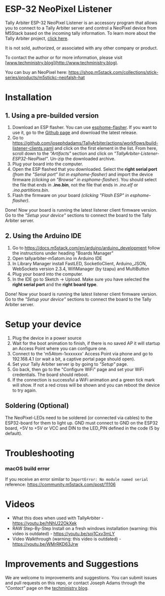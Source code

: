 # ESP-32 NeoPixel Listener
Tally Arbiter ESP-32 NeoPixel Listener is an accessory program that allows you to connect to a Tally Arbiter server and control a NeoPixel device from M5Stack based on the incoming tally information.
To learn more about the Tally Arbiter project, [click here](http://github.com/josephdadams/tallyarbiter).
  
It is not sold, authorized, or associated with any other company or product.
  
To contact the author or for more information, please visit [www.techministry.blog](http://www.techministry.blog).
  
You can buy an NeoPixel here:
https://shop.m5stack.com/collections/stick-series/products/m5stickc-neofalsh-hat

# Installation
## 1. Using a pre-builded version

1. Download an ESP flasher.
You can use [esphome-flasher](https://github.com/esphome/esphome-flasher). If you want to use it, go to the [Github page](https://github.com/esphome/esphome-flasher) and download the latest release.
2. Go to https://github.com/josephdadams/TallyArbiter/actions/workflows/build-listener-clients.yaml and click on the first element in the list.
From here, scroll down to the *"Artifacts"* section and click on *"TallyArbiter-Listener-ESP32-NeoPixel"*.
Un-zip the downloaded archive.
3. Plug your board into the computer.
4. Open the ESP flashed that you downloaded.
Select the **right serial port** *(from the "Serial port" list in esphome-flasher)* and import the device firmware *(clicking on "Browse" in esphome-flasher)*.
You should select the file that ends in **.ino.bin**, not the file that ends in *.ino.elf* or *.ino.partitions.bin*.
6. Flash the firmware on your board *(clicking "Flash ESP" in esphome-flasher)*.

Done! Now your board is running the latest listener client firmware version. Go to the *"Setup your device"* sections to connect the board to the Tally Arbiter server.

## 2. Using the Arduino IDE

1. Go to https://docs.m5stack.com/en/arduino/arduino_development follow the instructions under heading "Boards Manager"
2. Open tallyarbiter-m5atom.ino in Arduino IDE
3. In Library Manager install FastLED, SocketIoClient, Arduino_JSON, WebSockets version 2.3.4, WifiManager (by tzapu) and MultiButton
4. Plug your board into the computer.
5. In the IDE go to Sketch -> Upload.
Make sure you have selected the **right serial port** and the **right board type**.

Done! Now your board is running the latest listener client firmware version. Go to the *"Setup your device"* sections to connect the board to the Tally Arbiter server.

# Setup your device
1. Plug the device in a power source
2. Wait for the boot animation to finish, if there is no saved AP it will startup an Access Point where you can configure one.
3. Connect to the 'm5Atom-1xxxxxxx' Access Point via phone and go to 192.168.4.1 (or wait a bit, a captive portal page should open).
4. Set your Tally Arbiter server ip by going to *"Setup"* page.
5. Go back, then go to the "Configure WiFi" page and set your WiFi credentials. The board should reboot.
6. If the connection is successful a WiFi animation and a green tick mark will show. If not a red cross will be shown and you can reboot the device to try again.

## Soldering (Optional)
The NeoPixel-LEDs need to be soldered (or connected via cables) to the ESP32-board for them to light up. GND must connect to GND on the ESP32 board, +5V to +5V or VCC and DIN to the LED_PIN defined in the code (5 by default).

# Troubleshooting
### macOS build error
If you receive an error similar to `ImportError: No module named serial` reference: https://community.m5stack.com/post/11106


# Videos
* What this does when used with TallyArbiter - https://youtu.be/hNhU22OkXek
* RAW Step-By-Step Install on a fresh windows installation (warning: this video is outdated) - https://youtu.be/soj1Cxv3mLY
* Video Walkthrough (warning: this video is outdated) -  https://youtu.be/WMrRKD63Jrw


# Improvements and Suggestions
We are welcome to improvements and suggestions.
You can submit issues and pull requests on this repo, or contact Joseph Adams through the *"Contact"* page on the [techministry blog](https://techministry.blog/contact/).